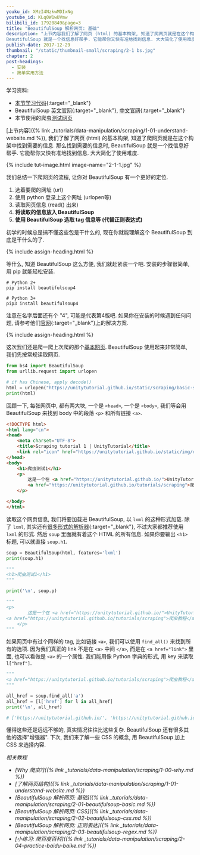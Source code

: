 ```yaml
---
youku_id: XMzI4NzkwMDIxNg
youtube_id: KLq0W1wUVmw
bilibili_id: 17920849&page=3
title: "BeautifulSoup 解析网页: 基础"
description: "上节内容我们了解了网页 (html) 的基本构架, 知道了爬网页就是在这个构架中找到需要的信息. 那么找到需要的信息时,
BeautifulSoup 就是一个找信息好帮手. 它能帮你又快有准地找到信息. 大大简化了使用难度."
publish-date: 2017-12-29
thumbnail: "/static/thumbnail-small/scraping/2-1 bs.jpg"
chapter: 2
post-headings:
  - 安装
  - 简单实用方法
---
```


学习资料:
  * [本节学习代码](https://github.com/unitytutorial/easy-scraping-tutorial/blob/master/notebook/2-1-beautifulsoup-basic.ipynb){:target="_blank"}
  * BeautifulSoup [英文官网](https://www.crummy.com/software/BeautifulSoup/bs4/doc/){:target="_blank"}, [中文官网](https://www.crummy.com/software/BeautifulSoup/bs4/doc.zh/){:target="_blank"}
  * 本节使用的爬虫[测试网页](/static/scraping/basic-structure.html)



[上节内容]({% link _tutorials/data-manipulation/scraping/1-01-understand-website.md %}),
我们了解了网页 (html) 的基本构架, 知道了爬网页就是在这个构架中找到需要的信息. 那么找到需要的信息时,
BeautifulSoup 就是一个找信息好帮手. 它能帮你又快有准地找到信息. 大大简化了使用难度.

{% include tut-image.html image-name="2-1-1.jpg" %}


我们总结一下爬网页的流程, 让你对 BeautifulSoup 有一个更好的定位.

1. 选着要爬的网址 (url)
2. 使用 python 登录上这个网址 (urlopen等)
3. 读取网页信息 (read() 出来)
4. **将读取的信息放入 BeautifulSoup**
5. **使用 BeautifulSoup 选取 tag 信息等 (代替正则表达式)**

初学的时候总是搞不懂这些包是干什么的, 现在你就能理解这个 BeautifulSoup 到底是干什么的了.






{% include assign-heading.html %}

等什么, 知道 BeautifulSoup 这么方便, 我们就赶紧装一个吧. 安装的步骤很简单, 用 pip 就能轻松安装.

```shell
# Python 2+
pip install beautifulsoup4

# Python 3+
pip3 install beautifulsoup4
```

注意在名字后面还有个 "4", 可能是代表第4版吧.
如果你在安装的时候遇到任何问题, 请参考他们[官网](https://www.crummy.com/software/BeautifulSoup/bs4/doc.zh/#id5){:target="_blank"}上的解决方案.








{% include assign-heading.html %}

这次我们还是爬一爬上次爬的那个[基本网页](/static/scraping/basic-structure.html). BeautifulSoup 使用起来非常简单, 我们先按常规读取网页.

```python
from bs4 import BeautifulSoup
from urllib.request import urlopen

# if has Chinese, apply decode()
html = urlopen("https://unitytutorial.github.io/static/scraping/basic-structure.html").read().decode('utf-8')
print(html)
```

回顾一下, 每张网页中, 都有两大块, 一个是 `<head>`, 一个是 `<body>`, 我们等会用 BeautifulSoup 来找到
body 中的段落 `<p>` 和所有链接 `<a>`.

```html
<!DOCTYPE html>
<html lang="cn">
<head>
	<meta charset="UTF-8">
	<title>Scraping tutorial 1 | UnityTutorial</title>
	<link rel="icon" href="https://unitytutorial.github.io/static/img/description/tab_icon.png">
</head>
<body>
	<h1>爬虫测试1</h1>
	<p>
		这是一个在 <a href="https://unitytutorial.github.io/">UnityTutorial</a>
		<a href="https://unitytutorial.github.io/tutorials/scraping">爬虫教程</a> 中的简单测试.
	</p>

</body>
</html>
```

读取这个网页信息, 我们将要加载进 BeautifulSoup, 以 `lxml` 的这种形式加载. 除了 `lxml`, 其实还有[很多形式的解析器](https://www.crummy.com/software/BeautifulSoup/bs4/doc.zh/#id9){:target="_blank"},
不过大家都推荐使用 `lxml` 的形式. 然后 `soup` 里面就有着这个 HTML 的所有信息. 如果你要输出 `<h1>` 标题, 可以就直接 `soup.h1`.

```python
soup = BeautifulSoup(html, features='lxml')
print(soup.h1)

"""
<h1>爬虫测试1</h1>
"""

print('\n', soup.p)

"""
<p>
		这是一个在 <a href="https://unitytutorial.github.io/">UnityTutorial</a>
<a href="https://unitytutorial.github.io/tutorials/scraping">爬虫教程</a> 中的简单测试.
	</p>
"""
```

如果网页中有过个同样的 tag, 比如链接 `<a>`, 我们可以使用 `find_all()` 来找到所有的选项.
因为我们真正的 link 不是在 `<a>` 中间 `</a>`, 而是在 `<a href="link">` 里面, 也可以看做是 `<a>` 的一个属性.
我们能用像 Python 字典的形式, 用 key 来读取 `l["href"]`.

```python
"""
<a href="https://unitytutorial.github.io/tutorials/scraping">爬虫教程</a>
"""

all_href = soup.find_all('a')
all_href = [l['href'] for l in all_href]
print('\n', all_href)

# ['https://unitytutorial.github.io/', 'https://unitytutorial.github.io/tutorials/scraping']
```

懂得这些还是远远不够的, 真实情况往往比这些复杂. BeautifulSoup 还有很多其他的选择"增强器". 下次,
我们来了解一些 CSS 的概念, 用 BeautifulSoup 加上 CSS 来选择内容.




*相关教程*

* *[Why 爬虫?]({% link _tutorials/data-manipulation/scraping/1-00-why.md %})*
* *[了解网页结构]({% link _tutorials/data-manipulation/scraping/1-01-understand-website.md %})*
* *[BeautifulSoup 解析网页: 基础]({% link _tutorials/data-manipulation/scraping/2-01-beautifulsoup-basic.md %})*
* *[BeautifulSoup 解析网页: CSS]({% link _tutorials/data-manipulation/scraping/2-02-beautifulsoup-css.md %})*
* *[BeautifulSoup 解析网页: 正则表达]({% link _tutorials/data-manipulation/scraping/2-03-beautifulsoup-regex.md %})*
* *[小练习: 爬百度百科]({% link _tutorials/data-manipulation/scraping/2-04-practice-baidu-baike.md %})*